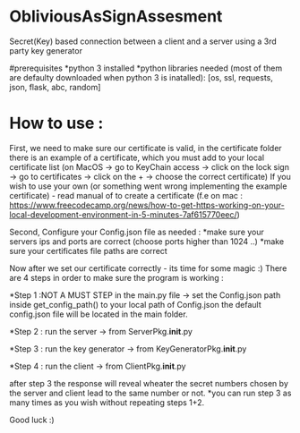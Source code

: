# ObliviousAsSignAssesment
Secret(Key) based connection between a client and a server using a 3rd party key generator

#prerequisites
*python 3 installed
*python libraries needed (most of them are defaulty downloaded when python 3 is inatalled): 
	[os, ssl, requests, json, flask, abc, random] 

# How to use : 
First, we need to make sure our certificate is valid, in the certificate folder there is an example of a certificate, which you must add to your local certificate list (on MacOS -> go to KeyChain access -> click on the lock sign -> go to certificates -> click on the + -> choose the correct certificate)
If you wish to use your own (or something went wrong implementing the example certificate) - read manual of to create a certificate (f.e on mac : https://www.freecodecamp.org/news/how-to-get-https-working-on-your-local-development-environment-in-5-minutes-7af615770eec/)

Second, Configure your Config.json file as needed : 
*make sure your servers ips and ports are correct (choose ports higher than 1024 ..)
*make sure your certificates file paths are correct

Now after we set our certificate correctly - its time for some magic :)
There are 4 steps in order to make sure the program is working :

*Step 1 :NOT A MUST STEP in the main.py file -> set the Config.json path inside get_config_path() to your local path of Config.json
		the default config.json file will be located in the main folder.

*Step 2 : run the server -> from ServerPkg.__init__.py

*Step 3 : run the key generator -> from KeyGeneratorPkg.__init__.py

*Step 4 : run the client -> from ClientPkg.__init__.py

after step 3 the response will reveal wheater the secret numbers chosen by the server and client lead to the same number or not. 
*you can run step 3 as many times as you wish without repeating steps 1+2.

Good luck :)